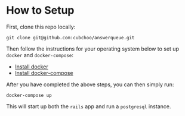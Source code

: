 # How to Setup

First, clone this repo locally:

	git clone git@github.com:cubchoo/answerqueue.git

Then follow the instructions for your operating system below to set up `docker` and `docker-compose`:

 - [Install docker](https://docs.docker.com/installation/)
 - [Install docker-compose](https://docs.docker.com/compose/install/)

After you have completed the above steps, you can then simply run:

	docker-compose up

This will start up both the `rails` app and run a `postgresql` instance.

